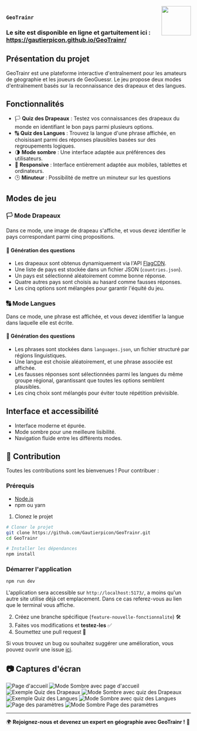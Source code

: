 <img src="src/assets/logo.svg" width="80px" align="right">

### `GeoTrainr`

### Le site est disponible en ligne et gartuitement ici : https://gautierpicon.github.io/GeoTrainr/

## Présentation du projet

GeoTrainr est une plateforme interactive d'entraînement pour les amateurs de géographie et les joueurs de GeoGuessr.
Le jeu propose deux modes d'entraînement basés sur la reconnaissance des drapeaux et des langues.

## Fonctionnalités

- 🏳️ **Quiz des Drapeaux** : Testez vos connaissances des drapeaux du monde en identifiant le bon pays parmi plusieurs options.
- 🔠 **Quiz des Langues** : Trouvez la langue d'une phrase affichée, en choisissant parmi des réponses plausibles basées sur des regroupements logiques.
- 🌗 **Mode sombre** : Une interface adaptée aux préférences des utilisateurs.
- 📱 **Responsive** : Interface entièrement adaptée aux mobiles, tablettes et ordinateurs.
- 🕒 **Minuteur** : Possibilité de mettre un minuteur sur les questions

## Modes de jeu

### 🏳️ Mode Drapeaux

Dans ce mode, une image de drapeau s'affiche, et vous devez identifier le pays correspondant parmi cinq propositions.

#### 🔹 Génération des questions
- Les drapeaux sont obtenus dynamiquement via l'API [FlagCDN](https://flagcdn.com/).
- Une liste de pays est stockée dans un fichier JSON (`countries.json`).
- Un pays est sélectionné aléatoirement comme bonne réponse.
- Quatre autres pays sont choisis au hasard comme fausses réponses.
- Les cinq options sont mélangées pour garantir l'équité du jeu.

### 🔠 Mode Langues

Dans ce mode, une phrase est affichée, et vous devez identifier la langue dans laquelle elle est écrite.

#### 🔹 Génération des questions
- Les phrases sont stockées dans `languages.json`, un fichier structuré par régions linguistiques.
- Une langue est choisie aléatoirement, et une phrase associée est affichée.
- Les fausses réponses sont sélectionnées parmi les langues du même groupe régional, garantissant que toutes les options semblent plausibles.
- Les cinq choix sont mélangés pour éviter toute répétition prévisible.

## Interface et accessibilité

- Interface moderne et épurée.
- Mode sombre pour une meilleure lisibilité.
- Navigation fluide entre les différents modes.

## 🎯 Contribution

Toutes les contributions sont les bienvenues ! Pour contribuer :

### Prérequis
- [Node.js](https://nodejs.org/fr)
- npm ou yarn
1. Clonez le projet 
```sh
# Cloner le projet
git clone https://github.com/Gautierpicon/GeoTrainr.git
cd GeoTrainr

# Installer les dépendances
npm install
```

### Démarrer l'application
```sh
npm run dev
```
L'application sera accessible sur `http://localhost:5173/`, a moins qu'un autre site utilise déjà cet emplacement. Dans ce cas referez-vous au lien que le terminal vous affiche.

2. Créez une branche spécifique (`feature-nouvelle-fonctionnalite`) 🛠
3. Faites vos modifications et **testez-les** ✅
4. Soumettez une pull request 📩

Si vous trouvez un bug ou souhaitez suggérer une amélioration, vous pouvez ouvrir une issue [ici](https://github.com/Gautierpicon/GeoTrainr/issues/new).


## 📷 Captures d'écran

![Page d'accueil](ReadmePictures/HomepagePictures/Homepage.png)
![Mode Sombre avec page d'accueil](ReadmePictures/HomepagePictures/DarkHomepage.png)
![Exemple Quiz des Drapeaux](ReadmePictures/FlagsPictures/Flags.png)
![Mode Sombre avec quiz des Drapeaux](ReadmePictures/FlagsPictures/DarkFlags.png)
![Exemple Quiz des Langues](ReadmePictures/LanguagesPictures/Languages.png)
![Mode Sombre avec quiz des Langues](ReadmePictures/LanguagesPictures/DarkLanguages.png)
![Page des paramètres](ReadmePictures/SettingsPictures/Settings.png)
![Mode Sombre Page des paramètres](ReadmePictures/SettingsPictures/DarkSettings.png)

---

🌍 **Rejoignez-nous et devenez un expert en géographie avec GeoTrainr !** 🚀